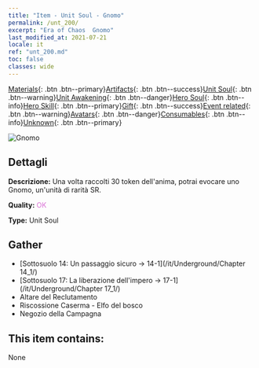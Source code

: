 ```yaml
---
title: "Item - Unit Soul - Gnomo"
permalink: /unt_200/
excerpt: "Era of Chaos  Gnomo"
last_modified_at: 2021-07-21
locale: it
ref: "unt_200.md"
toc: false
classes: wide
---
```

 [Materials](/ItemsIT/){: .btn .btn--primary}[Artifacts](/ItemsIT/Artifacts/){: .btn .btn--success}[Unit Soul](/ItemsIT/UnitSoul/){: .btn .btn--warning}[Unit Awakening](/ItemsIT/UnitAwakening/){: .btn .btn--danger}[Hero Soul](/ItemsIT/HeroSoul/){: .btn .btn--info}[Hero Skill](/ItemsIT/HeroSkill/){: .btn .btn--primary}[Gift](/ItemsIT/Gift/){: .btn .btn--success}[Event related](/ItemsIT/Events/){: .btn .btn--warning}[Avatars](/ItemsIT/Avatars/){: .btn .btn--danger}[Consumables](/ItemsIT/Consumables/){: .btn .btn--info}[Unknown](/ItemsIT/Unknown/){: .btn .btn--primary}

 ![Gnomo](/images/u/ti_airen.jpg)

## Dettagli
 **Descrizione:** Una volta raccolti 30 token dell'anima, potrai evocare uno Gnomo, un'unità di rarità SR.

 **Quality:** <span style="color: #DA70D6">OK</span>

 **Type:** Unit Soul

## Gather

*    [Sottosuolo 14: Un passaggio sicuro -> 14-1](/it/Underground/Chapter 14_1/) 
*    [Sottosuolo 17: La liberazione dell'impero -> 17-1](/it/Underground/Chapter 17_1/) 
*    Altare del Reclutamento 
*    Riscossione Caserma - Elfo del bosco 
*    Negozio della Campagna 

## This item contains:

  None

